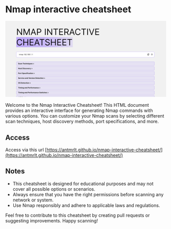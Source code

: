 # Nmap interactive cheatsheet

![Alt text](image/image.png)

Welcome to the Nmap Interactive Cheatsheet! This HTML document provides an interactive interface for generating Nmap commands with various options. You can customize your Nmap scans by selecting different scan techniques, host discovery methods, port specifications, and more.

## Access

Access via this url [https://antmrlt.github.io/nmap-interactive-cheatsheet/](https://antmrlt.github.io/nmap-interactive-cheatsheet/)

## Notes

- This cheatsheet is designed for educational purposes and may not cover all possible options or scenarios.
- Always ensure that you have the right permissions before scanning any network or system.
- Use Nmap responsibly and adhere to applicable laws and regulations.  

Feel free to contribute to this cheatsheet by creating pull requests or suggesting improvements. Happy scanning!

